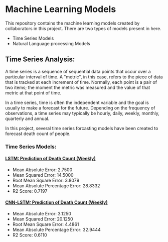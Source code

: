 # Machine Learning Models

This repository contains the machine learning models created by collaborators in this project. 
There are two types of models present in here.
- Time Series Models
- Natural Language processing Models

## Time Series Analysis:
A time series is a sequence of sequential data points that occur over a particular interval of time. A "metric", in this case, refers to the piece of data that is tracked at each increment of time. Normally, each point is a pair of two items; the moment the metric was measured and the value of that metric at that point of time.

In a time series, time is often the independent variable and the goal is usually to make a forecast for the future. Depending on the frequency of observations, a time series may typically be hourly, daily, weekly, monthly, quarterly and annual.

In this project, several time series forcasting models have been created to forecast death count of people.

### Time Series Models:

#### [LSTM: Prediction of Death Count (Weekly)](https://github.com/OmdenaAI/omdena-bangladesh-roadsafety/blob/main/src/tasks/task-3-MachineLearning/Time-Series%20Analysis/lstm-ts-forecast-dhaka-tribune-weekly.ipynb)
>
* Mean Absolute Error: 2.7500
* Mean Squared Error: 14.5000
* Root Mean Square Error: 3.8079
* Mean Absolute Percentage Error: 28.8332
* R2 Score: 0.7197

#### [CNN-LSTM: Prediction of Death Count (Weekly)](https://github.com/OmdenaAI/omdena-bangladesh-roadsafety/blob/main/src/tasks/task-3-MachineLearning/Time-Series%20Analysis/cnn-lstm-ts-forecast-dhaka-tribune-weekly.ipynb)

* Mean Absolute Error: 3.1250
* Mean Squared Error: 20.1250
* Root Mean Square Error: 4.4861
* Mean Absolute Percentage Error: 32.9444
* R2 Score: 0.6110
